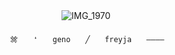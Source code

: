 

　　　　　　　　　　　　![IMG_1970](https://github.com/user-attachments/assets/20aae24a-b03c-44d8-870e-922acdc0d8f7)



             ⠀　𒒬　　❛　　geno　　╱　　freyja　　――――　　


